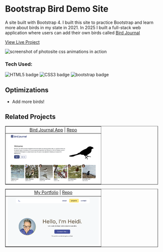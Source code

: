 # Bootstrap Bird Demo Site
A site built with Bootstrap 4. I built this site to practice Bootstrap and learn more about birds in my state in 2021. In 2025 I built a full-stack web application where users can add their own birds called [Bird Journal](https://bird-journal.onrender.com/)

[View Live Project](https://heidifryzell.com/bird-site/)

<img src="./img/photosite.gif" alt="screenshot of photosite css animations in action" />

### Tech Used:
<img src="https://img.shields.io/badge/HTML-black?style=flat-square&logo=html5" alt="HTML5 badge" height="50"> <img src="https://img.shields.io/badge/CSS-black?style=flat-square&logo=css3" alt="CSS3 badge" height="50"> <img src="https://img.shields.io/badge/bootstrap-black?style=flat-square&logo=bootstrap" alt="bootstrap badge" height="50">

## Optimizations
- Add more birds!

## Related Projects

<table border="1">
  <tr>
    <td style="text-align: center;"><a href="https://bird-journal.onrender.com/">Bird Journal App</a> | <a href="https://github.com/heidi37/bird-journal">Repo</a></td>
  </tr>
  <tr>
    <td><a href="https://bird-journal.onrender.com/"><img width="300" src="https://github.com/heidi37/bird-journal/raw/main/public/images/screenshot.png" alt="screenshot of Bird Journal web application" /></a></td>
  </tr>
</table>

<table border="1">
  <tr>
    <td style="text-align: center;"><a href="https://heidifryzell.com">My Portfolio</a> | <a href="https://github.com/heidi37/my-python-portfolio">Repo</a></td>
  </tr>
  <tr>
    <td><a href="https://heidifryzell.com"><img width="300" src="https://raw.githubusercontent.com/heidi37/my-python-portfolio/main/static/images/screenshot.png" alt="screenshot of web development portfolio built with Python" /></a></td>
  </tr>
</table>
